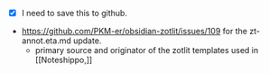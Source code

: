 ---
---

* [x] I need to save this to github.

* <https://github.com/PKM-er/obsidian-zotlit/issues/109> for the zt-annot.eta.md update.
  * primary source and originator of the zotlit templates used in [[Noteshippo,]]
